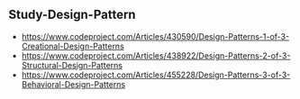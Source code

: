 ## Study-Design-Pattern
- https://www.codeproject.com/Articles/430590/Design-Patterns-1-of-3-Creational-Design-Patterns
- https://www.codeproject.com/Articles/438922/Design-Patterns-2-of-3-Structural-Design-Patterns
- https://www.codeproject.com/Articles/455228/Design-Patterns-3-of-3-Behavioral-Design-Patterns

